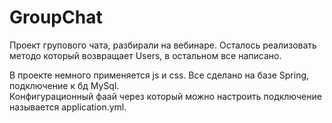 # GroupChat

Проект групового чата, разбирали на вебинаре. Осталось реализовать методо который возвращает Users, в остальном все написано.

В проекте немного применяется js и css. Все сделано на базе Spring, подключение к бд MySql.  
Конфигурационный фаай через который можно настроить подключение называется application.yml.
